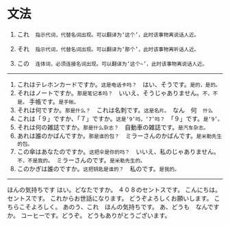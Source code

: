 # 文法

1. これ　`指示代词，代替名词出现。可以翻译为‘这个’，此时该事物离说话人近。`

2. それ　`指示代词，代替名词出现。可以翻译为‘那个’，此时该事物离听话人近。`

3. この　`连体词，必须连接名词出现。可以翻译为‘这个~’，此时该事物离说话人近。`

---

1. これはテレホンカードですか。`这是电话卡吗？`　はい、そうです。`是的，是的。`
2. それはノートですか。`那是笔记本吗？`　いいえ、そうじゃありません。`不，不是。` 手帳です。`是手帐。`
3. それは何ですか。`那是什么？`　これは名刺です。`这是名片。`　なん　何　`什么`
4. これは「９」ですか、「７」ですか。`这是‘9’吗，‘7’吗？`　「９」です。`是‘9’。`
5. それは何の雑誌ですか。`那是什么杂志？`　自動車の雑誌です。`是汽车杂志。`
6. あれは誰のかばんですか。`那是谁的包？`　ミラーさんのかばんです。`是米勒先生的包。`
7. この傘はあなたのですか。`这把伞是你的吗？`　いいえ、私のじゃありません。`不，不是我的。`　ミラーさんのです。`是米勒先生的。`
8. このかぎは誰のですか。`这把钥匙是谁的？`　私のです。`是我的。`

---

ほんの気持ちです
はい。どなたですか。
４０８のセントスです。
こんにちは。セントスです。
これからお世話になります。
どうぞよろしくお願いします。
こちらこそよろしく。
あのう、これ　ほんの気持ちです。
あ、どうも　なんですか。
コーヒーです。どうぞ。
どうもありがとうございます。
